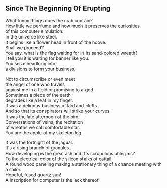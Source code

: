 Since The Beginning Of Erupting
-------------------------------
What funny things does the crab contain?  
How little we perfume and how much it preserves the curiosities  
of this computer simulation.  
In the universe like steel.  
It begins like a flower head in front of the hoove.  
Shall we proceed?  
You say, what is the flag waiting for in its sand-colored wreath?  
I tell you it is waiting for banner like you.  
You seize headlong into  
a divisions to form your business.  
  
Not to circumscribe or even meet  
the angel of one who travels  
against me in a field or promising to a god.  
Sometimes a piece of the earth  
degrades like a leaf in my finger.  
It was a delirious business of lard and clefts.  
And so that its conspirators will strike your curves.  
It was the late afternoon of the bird.  
Conversations of veins, the recitation  
of wreaths we call comfortable star.  
You are the apple of my skeleton leg.  
  
It was the fortnight of the jaguar.  
It's a rising branch of granules.  
How developing is the great ash and it's scrupulous phlegms?  
To the electrical color of the silicon stalks of cattail.  
A round wood paneling making a stationary thing of a chance meeting with a sailor.  
Hopeful, fused quartz sun!  
A inscription for computer is the lack thereof.  
